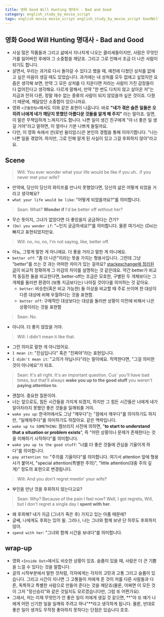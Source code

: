 ```yaml
---
title: 영화 Good Will Hunting 명대사 - Bad and Good
category: english_study_by_movie_script
tags: english movie movie_script english_study_by_movie_script GoodWillHunting
---
```


## 영화 Good Will Hunting 명대사 - Bad and Good

- 사실 많은 작품들과 그리고 삶에서 지나치게 나오는 클리셰들이지만, 사람은 무엇인가를 잃어버린 후에야 그 소중함을 깨닫죠. 그리고 그로 인해서 조금 더 나은 사람이 되기도 합니다. 
- 살면서, 우리는 과거로 다시 돌아갈 수 있다고 했을 때, 예전에 다쳤던 상처를 없애고 싶은 마음이 생길 때도 있었습니다. 과거에는 내 상처를 모두 없애고 싶었지만 요즘은 생각해 보면, 만약 그 모든 상처를 다 지운다면 저라는 사람이 가진 감정들이 다 없어진다고 생각해요. 다르게 말해서, 만약 "한 번도 다치지 않고 살아온 저"는 지금과 전혀 다른, 정말 재수 없는 종류의 사람이 되지 않았을까 싶은 것이죠. 다쳤기 때문에, 깨달았던 소중함이 있으니까요.
- 영화 `<굿윌헌팅>`에서도 이와 같은 표현이 나옵니다. 바로 **"네가 겪은 슬픈 일들은 오히려 너에게 네가 깨닫지 못했던 아름다운 것들을 알게 해 주지"** 라는 말이죠. 일면, 이 말은 무책임하게 느껴지기도 합니다. 나쁜 일이 생긴 친구에게 "야 너 좋은 일 생길 거야"라고 말하면, 이 얼마나 기분 나쁘게 들릴까요.
- 다만, 이 영화 속에서 션(로빈 윌리암스)은 본인의 경험을 통해 이야기합니다. "나는 나쁜 일을 겪었어. 하지만, 그로 인해 알게 된 사실이 있고 그걸 후회하지 않아"라고요. 

## Scene 

> Will: You ever wonder what your life would be like if you uh.. if you never met your wife?

- 만약에, 당신이 당신의 와이프를 만나지 못했었다면, 당신의 삶은 어떻게 되었을 거라고 생각해요?
- `what your life would be like`: "어떻게 되었을까요?"를 의미합니다.

> Sean: What? **Wonder if** I'd be better off without her?

- 무슨 뜻이지, 그녀가 없었다면 더 좋았을지 궁금하다는 건가?
- `(Do) you wonder if`: "~인지 궁금하세요?"를 의미합니다. 물론 여기서는 (Do)는 빠지고 표현되었지만요.

> Will: no, no, no, I'm not saying, like, better off.

- 아뇨, 그렇게 말한 게 아니에요. 더 좋을 거라고 말한 게 아니에요.
- `better off`: "좀 더 나은"이라는 뜻을 가지는 형용사입니다. 그런데 그냥 "better"를 쓰는 것 과는 어떠한 차이가 있는 걸까요?  [stackexchange에 정리된 글](https://ell.stackexchange.com/questions/40507/how-is-better-off-different-from-just-better)이 비교적 정확하게 그 어감의 차이를 설명하는 것 같은데요. 약간 better가 비교적 동등한 둘을 비교한다면, better-off는 조금은 모호한, 구별된 두 개체보다는 그 개체를 둘러싼 환경이 (보통 지금보다는) 나아질 것이다를 의미하는 것 같아요.
  - `better`: 비슷한(혹은 비교 가능한) 둘 이상을 비교할 때 주로 쓰이며 한 대상이 다른 대상에 비해 우월하다는 것을 표현함.
  - `better off`: 구체적인 대상보다는 대상을 둘러싼 상황이 이전에 비해서 나은 상황이라는 것을 표현함

> Sean: No.

- 아니야. 더 좋지 않았을 거야.

> Will: I didn't mean it like that.

- 그런 의미로 말한 게 아니었어요.
- `I mean it`: "진심입니다" 혹은 "진짜야"라는 표현입니다.
- `I didn't mean it`: "고의가 아닙니다"라는 말이에요. 직역한다면, "그걸 의미한 것이 아니에요"가 되죠.

> Sean: It's all right. It's an important question. Cus' you'll have bad times, but that'll always **wake you up to the good stuff** you weren't **paying attention to**.

- 괜찮아. 중요한 질문이야.
- 너는 앞으로도, 힘든 시간들을 가지게 되겠지, 하지만 그 힘든 시간들은 너에게 네가 알아차라지 못했던 좋은 것들을 일깨워줄 거야.
- `wake you up`: 한국어에서도 그냥 "깨우다"는 "잠에서 깨우다"를 의미하기도 하지만, "일깨워주다"를 의미하기도 하잖아요. 같은 맥락입니다.
- `wake up to SOMETHING`: 캠브리지 사전에 의하면, "**to start to understand that a situation or problem exists**", 즉 "어떤 상황이나 문제가 존재한다는 것을 이해하기 시작하다"를 의미합니다.
- `wake you up to the good stuff`: "너를 더 좋은 것들에 관심을 기울이게 하다"를 의미합니다.
- `pay attention to`: "주의를 기울이다"를 의미합니다. 여기서 attention 앞에 형용사가 붙어서, "special attention(특별한 주의)", "little attention(대충 주의 깊게)" 정도의 표현으로 변경됩니다.

> Will: And you don't regret meetin' your wife?

- 부인을 만난 것을 후회하지 않는다고요?

> Sean: Why? Because of the pain I feel now? Well, I got regrets, Will, but I don't regret a single day I **spent with her**.

- 왜 후회해? 내가 지금 (그녀가 죽은 후) 가지고 있는 아픔 때문에?
- 글쎄, 나에게도 후회는 있어 윌. 그러나, 나는 그녀와 함께 보낸 단 하루도 후회하지 않아.
- `spend with her`: "그녀와 함께 시간을 보내다"를 의미합니다.

## wrap-up

- 영화 `<Inside Out>`에서도 비슷한 상황이 있죠. 슬픔이 있을 때, 사람은 더 큰 기쁨을 느낄 수 있다는 것을 말합니다.
- 글의 시작부분에서 말한 것처럼, 각자에게는 각자의 고민과 고통 그리고 슬픔이 있습니다. 그리고 시간이 지나면 그 고통들이 저에게 준 것이 저를 다른 사람들과 다른, 독특하고 특별한 사람으로 만들어 준다는 것을 깨닫죠(물론, 어쩌면 이 모든 것이 그저 "정신승리"와 같은 것일지도 모르겠습니다만, 그럼 또 어쩐가요).
- 그래서, 저는 이제 무엇인가 안 좋은 일이 저에게 생길 것 같으면, **"아 또 얘가 나에게 어떤 신기한 일을 일깨워 주려고 하나"**라고 생각하게 됩니다. 물론, 반대로 좋은 일이 생겨도 무작정 좋아하지 못하다는 단점은 있습니다 호호.
